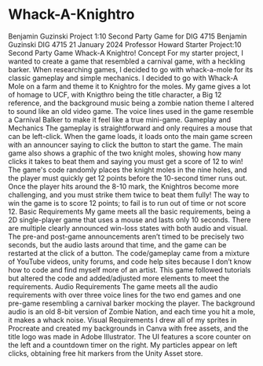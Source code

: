 # Whack-A-Knightro
Benjamin Guzinski Project 1:10 Second Party Game for DIG 4715
Benjamin Guzinski
DIG 4715
21 January 2024
Professor Howard
Starter Project:10 Second Party Game 
Whack-A Knightro!
Concept
For my starter project, I wanted to create a game that resembled a carnival game, with a heckling barker. When researching games, I decided to go with whack-a-mole for its classic gameplay and simple mechanics. I decided to go with Whack-A Mole on a farm and theme it to Knightro for the moles. My game gives a lot of homage to UCF, with Knigthro being the title character, a Big 12 reference, and the background music being a zombie nation theme I altered to sound like an old video game. The voice lines used in the game resemble a Carnival Balker to make it feel like a true mini-game. 
Gameplay and Mechanics
	The gameplay is straightforward and only requires a mouse that can be left-click. When the game loads, it loads onto the main game screen with an announcer saying to click the button to start the game. The main game also shows a graphic of the two knight moles, showing how many clicks it takes to beat them and saying you must get a score of 12 to win! The game's code randomly places the knight moles in the nine holes, and the player must quickly get 12 points before the 10-second timer runs out. Once the player hits around the 8-10 mark, the Knightros become more challenging, and you must strike them twice to beat them fully! The way to win the game is to score 12 points; to fail is to run out of time or not score 12. 
Basic Requirements
	My game meets all the basic requirements, being a 2D single-player game that uses a mouse and lasts only 10 seconds. There are multiple clearly announced win-loss states with both audio and visual. The pre-and post-game announcements aren’t timed to be precisely two seconds, but the audio lasts around that time, and the game can be restarted at the click of a button. The code/gameplay came from a mixture of YouTube videos, unity forums, and code help sites because I don’t know how to code and find myself more of an artist. This game followed tutorials but altered the code and added/adjusted more elements to meet the requirements. 
Audio Requirements
	The game meets all the audio requirements with over three voice lines for the two end games and one pre-game resembling a carnival barker mocking the player. The background audio is an old 8-bit version of Zombie Nation, and each time you hit a mole, it makes a whack noise. 
Visual Requirements
I drew all of my sprites in Procreate and created my backgrounds in Canva with free assets, and the title logo was made in Adobe Illustrator. The UI features a score counter on the left and a countdown timer on the right. My particles appear on left clicks, obtaining free hit markers from the Unity Asset store. 



